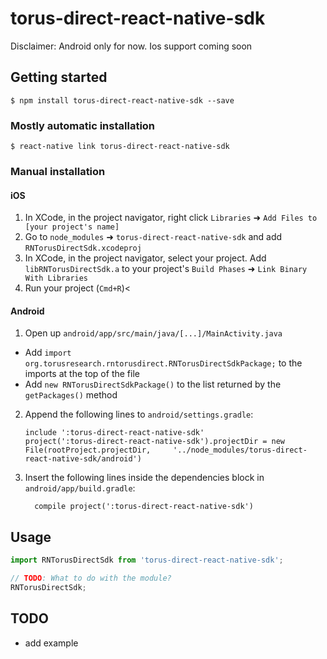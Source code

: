 
# torus-direct-react-native-sdk

Disclaimer: Android only for now. Ios support coming soon

## Getting started

`$ npm install torus-direct-react-native-sdk --save`

### Mostly automatic installation

`$ react-native link torus-direct-react-native-sdk`

### Manual installation


#### iOS

1. In XCode, in the project navigator, right click `Libraries` ➜ `Add Files to [your project's name]`
2. Go to `node_modules` ➜ `torus-direct-react-native-sdk` and add `RNTorusDirectSdk.xcodeproj`
3. In XCode, in the project navigator, select your project. Add `libRNTorusDirectSdk.a` to your project's `Build Phases` ➜ `Link Binary With Libraries`
4. Run your project (`Cmd+R`)<

#### Android

1. Open up `android/app/src/main/java/[...]/MainActivity.java`
  - Add `import org.torusresearch.rntorusdirect.RNTorusDirectSdkPackage;` to the imports at the top of the file
  - Add `new RNTorusDirectSdkPackage()` to the list returned by the `getPackages()` method
2. Append the following lines to `android/settings.gradle`:
  	```
  	include ':torus-direct-react-native-sdk'
  	project(':torus-direct-react-native-sdk').projectDir = new File(rootProject.projectDir, 	'../node_modules/torus-direct-react-native-sdk/android')
  	```
3. Insert the following lines inside the dependencies block in `android/app/build.gradle`:
  	```
      compile project(':torus-direct-react-native-sdk')
  	```


## Usage
```javascript
import RNTorusDirectSdk from 'torus-direct-react-native-sdk';

// TODO: What to do with the module?
RNTorusDirectSdk;
```

## TODO
- add example
  